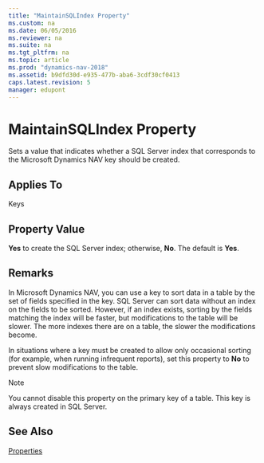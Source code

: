 ```yaml
---
title: "MaintainSQLIndex Property"
ms.custom: na
ms.date: 06/05/2016
ms.reviewer: na
ms.suite: na
ms.tgt_pltfrm: na
ms.topic: article
ms.prod: "dynamics-nav-2018"
ms.assetid: b9dfd30d-e935-477b-aba6-3cdf30cf0413
caps.latest.revision: 5
manager: edupont
---
```

# MaintainSQLIndex Property
Sets a value that indicates whether a SQL Server index that corresponds to the Microsoft Dynamics NAV key should be created.  
  
## Applies To  
 Keys  
  
## Property Value  
 **Yes** to create the SQL Server index; otherwise, **No**. The default is **Yes**.  
  
## Remarks  
 In Microsoft Dynamics NAV, you can use a key to sort data in a table by the set of fields specified in the key. SQL Server can sort data without an index on the fields to be sorted. However, if an index exists, sorting by the fields matching the index will be faster, but modifications to the table will be slower. The more indexes there are on a table, the slower the modifications become.  
  
 In situations where a key must be created to allow only occasional sorting \(for example, when running infrequent reports\), set this property to **No** to prevent slow modifications to the table.  
  
> [!NOTE]  
>  You cannot disable this property on the primary key of a table. This key is always created in SQL Server.  
  
## See Also  
 [Properties](Properties.md)
